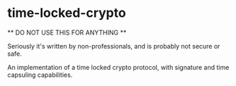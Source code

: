 # time-locked-crypto

** DO NOT USE THIS FOR ANYTHING **

Seriously it's written by non-professionals, and is probably not secure or safe. 

An implementation of a time locked crypto protocol, with signature and time capsuling 
capabilities. 
